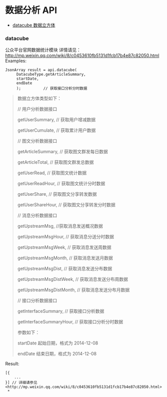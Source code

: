 # 数据分析 API

- [datacube 数据立方体](#datacube)

### datacube
公众平台官网数据统计模块
详情请见：<http://mp.weixin.qq.com/wiki/8/c0453610fb5131d1fcb17b4e87c82050.html>
Examples:
```
JsonArray result = api.datacube(
     DatacubeType.getArticleSummary,
     startDate,
     endDate
     );          // 获取接口分析分时数据
```
> 数据立方体类型如下：
>
>   // 用户分析数据接口
>
>   getUserSummary,                 // 获取用户增减数据
>
>   getUserCumulate,                // 获取累计用户数据
>
>   // 图文分析数据接口
>
>   getArticleSummary,              // 获取图文群发每日数据
>
>   getArticleTotal,                // 获取图文群发总数据
>
>   getUserRead,                    // 获取图文统计数据
>
>   getUserReadHour,                // 获取图文统计分时数据
>
>   getUserShare,                   // 获取图文分享转发数据
>
>   getUserShareHour,               // 获取图文分享转发分时数据
>
>
>   // 消息分析数据接口
>
>   getUpstreamMsg,                 //获取消息发送概况数据
>
>   getUpstreamMsgHour,             // 获取消息分送分时数据
>
>   getUpstreamMsgWeek,             // 获取消息发送周数据
>
>   getUpstreamMsgMonth,            // 获取消息发送月数据
>
>   getUpstreamMsgDist,             // 获取消息发送分布数据
>
>   getUpstreamMsgDistWeek,         // 获取消息发送分布周数据
>
>   getUpstreamMsgDistMonth,        // 获取消息发送分布月数据
>
>
>   // 接口分析数据接口
>
>   getInterfaceSummary,            // 获取接口分析数据
>
>   getInterfaceSummaryHour,        // 获取接口分析分时数据
>
> 参数如下：
>
> startDate 起始日期，格式为 2014-12-08
>
> endDate 结束日期，格式为 2014-12-08

Result:
```
[{
    ...
}] // 详细请参见<http://mp.weixin.qq.com/wiki/8/c0453610fb5131d1fcb17b4e87c82050.html>
 *
```